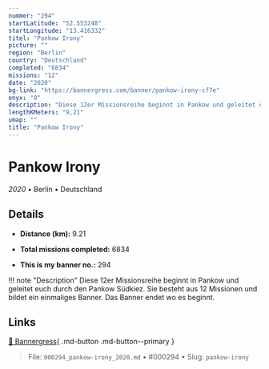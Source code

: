```yaml
---
nummer: "294"
startLatitude: "52.553248"
startLongitude: "13.416332"
titel: "Pankow Irony"
picture: ""
region: "Berlin"
country: "Deutschland"
completed: "6834"
missions: "12"
date: "2020"
bg-link: "https://bannergress.com/banner/pankow-irony-cf7e"
onyx: "0"
description: "Diese 12er Missionsreihe beginnt in Pankow und geleitet euch durch den Pankow Südkiez. Sie besteht aus 12 Missionen und bildet ein einmaliges Banner. Das Banner endet wo es beginnt."
lengthKMeters: "9,21"
umap: ""
title: "Pankow Irony"
---
```

# Pankow Irony

*2020* • Berlin • Deutschland



## Details
- **Distance (km):** 9.21

- **Total missions completed:** 6834
- **This is my banner no.:** 294


!!! note "Description"
    Diese 12er Missionsreihe beginnt in Pankow und geleitet euch durch den Pankow Südkiez. Sie besteht aus 12 Missionen und bildet ein einmaliges Banner. Das Banner endet wo es beginnt.



## Links
[🔗 Bannergress](https://bannergress.com/banner/pankow-irony-cf7e){ .md-button .md-button--primary }



> File: `000294_pankow-irony_2020.md` • #000294 • Slug: `pankow-irony`
